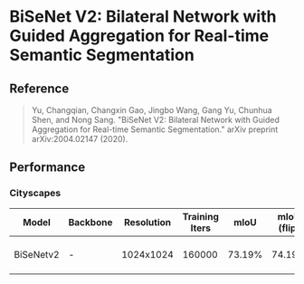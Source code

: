 # BiSeNet V2: Bilateral Network with Guided Aggregation for Real-time Semantic Segmentation

## Reference

> Yu, Changqian, Changxin Gao, Jingbo Wang, Gang Yu, Chunhua Shen, and Nong Sang. "BiSeNet V2: Bilateral Network with Guided Aggregation for Real-time Semantic Segmentation." arXiv preprint arXiv:2004.02147 (2020).

## Performance

### Cityscapes

| Model | Backbone | Resolution | Training Iters | mIoU | mIoU (flip) | mIoU (ms+flip) | Links |
|-|-|-|-|-|-|-|-|
|BiSeNetv2|-|1024x1024|160000|73.19%|74.19%|74.61%|[model](https://bj.bcebos.com/paddleseg/dygraph/cityscapes/bisenetv1_resnet18_os8_cityscapes_1024x512_160k/model.pdparams) \| [log](https://bj.bcebos.com/paddleseg/dygraph/cityscapes/bisenetv1_resnet18_os8_cityscapes_1024x512_160k/train.log) \| [vdl](https://paddlepaddle.org.cn/paddle/visualdl/service/app?id=3ccfaff613de769eadb76f8379afffa5)|
